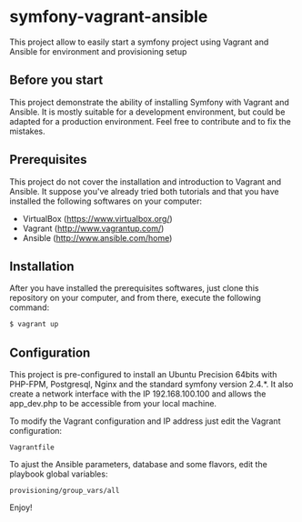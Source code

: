 symfony-vagrant-ansible
=======================

This project allow to easily start a symfony project using Vagrant and Ansible for environment and provisioning setup

## Before you start

This project demonstrate the ability of installing Symfony with Vagrant and Ansible. It is mostly suitable for a development environment, but could be adapted for a production environment. Feel free to contribute and to fix the mistakes.

## Prerequisites

This project do not cover the installation and introduction to Vagrant and Ansible. It suppose you've already tried both tutorials and that you have installed the following softwares on your computer:

- VirtualBox (https://www.virtualbox.org/)
- Vagrant (http://www.vagrantup.com/)
- Ansible (http://www.ansible.com/home)

## Installation

After you have installed the prerequisites softwares, just clone this repository on your computer, and from there, execute the following command:

``` bash
$ vagrant up
```

## Configuration

This project is pre-configured to install an Ubuntu Precision 64bits with PHP-FPM, Postgresql, Nginx and the standard symfony version 2.4.*. It also create a network interface with the IP 192.168.100.100 and allows the app_dev.php to be accessible from your local machine.

To modify the Vagrant configuration and IP address just edit the Vagrant configuration:


    Vagrantfile


To ajust the Ansible parameters, database and some flavors, edit the playbook global variables:


    provisioning/group_vars/all

Enjoy!